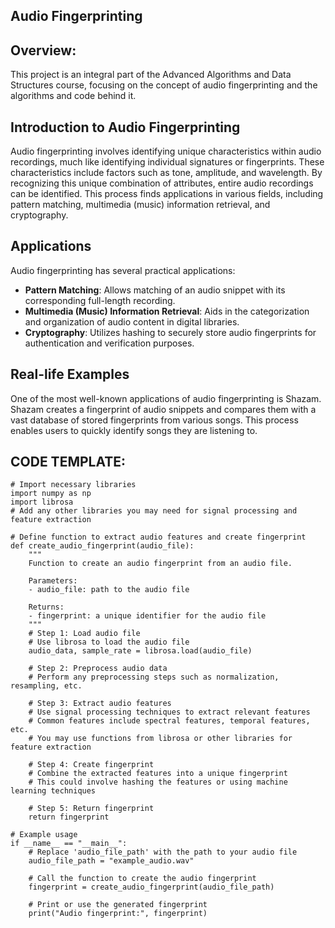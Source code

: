 ## Audio Fingerprinting

## Overview:

This project is an integral part of the Advanced Algorithms and Data Structures course, focusing on the concept of audio fingerprinting and the algorithms and code behind it.

## Introduction to Audio Fingerprinting

Audio fingerprinting involves identifying unique characteristics within audio recordings, much like identifying individual signatures or fingerprints. These characteristics include factors such as tone, amplitude, and wavelength. By recognizing this unique combination of attributes, entire audio recordings can be identified. This process finds applications in various fields, including pattern matching, multimedia (music) information retrieval, and cryptography.

## Applications

Audio fingerprinting has several practical applications:

- **Pattern Matching**: Allows matching of an audio snippet with its corresponding full-length recording.
- **Multimedia (Music) Information Retrieval**: Aids in the categorization and organization of audio content in digital libraries.
- **Cryptography**: Utilizes hashing to securely store audio fingerprints for authentication and verification purposes.

## Real-life Examples

One of the most well-known applications of audio fingerprinting is Shazam. Shazam creates a fingerprint of audio snippets and compares them with a vast database of stored fingerprints from various songs. This process enables users to quickly identify songs they are listening to.

## CODE TEMPLATE:

```
# Import necessary libraries
import numpy as np
import librosa
# Add any other libraries you may need for signal processing and feature extraction

# Define function to extract audio features and create fingerprint
def create_audio_fingerprint(audio_file):
    """
    Function to create an audio fingerprint from an audio file.
    
    Parameters:
    - audio_file: path to the audio file
    
    Returns:
    - fingerprint: a unique identifier for the audio file
    """
    # Step 1: Load audio file
    # Use librosa to load the audio file
    audio_data, sample_rate = librosa.load(audio_file)
    
    # Step 2: Preprocess audio data
    # Perform any preprocessing steps such as normalization, resampling, etc.
    
    # Step 3: Extract audio features
    # Use signal processing techniques to extract relevant features
    # Common features include spectral features, temporal features, etc.
    # You may use functions from librosa or other libraries for feature extraction
    
    # Step 4: Create fingerprint
    # Combine the extracted features into a unique fingerprint
    # This could involve hashing the features or using machine learning techniques
    
    # Step 5: Return fingerprint
    return fingerprint

# Example usage
if __name__ == "__main__":
    # Replace 'audio_file_path' with the path to your audio file
    audio_file_path = "example_audio.wav"
    
    # Call the function to create the audio fingerprint
    fingerprint = create_audio_fingerprint(audio_file_path)
    
    # Print or use the generated fingerprint
    print("Audio fingerprint:", fingerprint)




```





